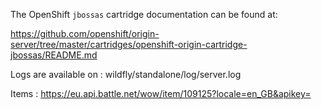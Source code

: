 The OpenShift `jbossas` cartridge documentation can be found at:

https://github.com/openshift/origin-server/tree/master/cartridges/openshift-origin-cartridge-jbossas/README.md

Logs are available on : wildfly/standalone/log/server.log


Items : https://eu.api.battle.net/wow/item/109125?locale=en_GB&apikey=
